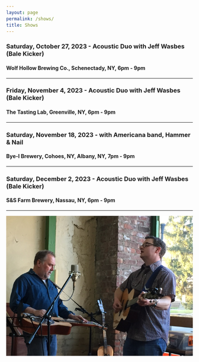 ```yaml
---
layout: page
permalink: /shows/
title: Shows
---
```

### Saturday, October 27, 2023 - Acoustic Duo with Jeff Wasbes (Bale Kicker)
#### Wolf Hollow Brewing Co., Schenectady, NY, 6pm - 9pm
---
### Friday, November 4, 2023 - Acoustic Duo with Jeff Wasbes (Bale Kicker)
#### The Tasting Lab, Greenville, NY, 6pm - 9pm
---
### Saturday, November 18, 2023 - with Americana band, Hammer & Nail
#### Bye-I Brewery, Cohoes, NY, Albany, NY, 7pm - 9pm
---
### Saturday, December 2, 2023 - Acoustic Duo with Jeff Wasbes (Bale Kicker)
#### S&S Farm Brewery, Nassau, NY, 6pm - 9pm
---
<p style="text-align:center;">
<img src="/images/Jay M. 001_sm.jpg" alt="Jay Maloney & Kevin Maul - 2016">
</p>
